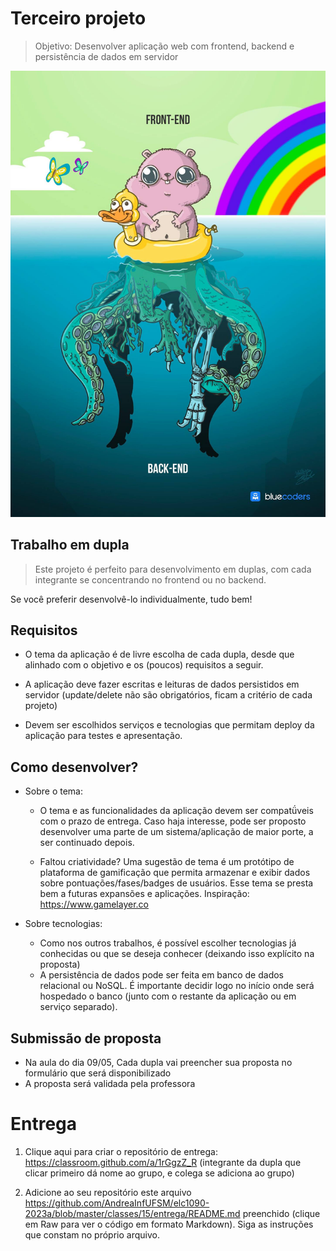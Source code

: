 <!--
author:   Andrea Charão

email:    andrea@inf.ufsm.br

version:  0.0.1

language: PT-BR

narrator: Brazilian Portuguese Female

comment:  Material de apoio para a disciplina
          ELC1090 - Desenvolvimento de Software para Web
          da Universidade Federal de Santa Maria

translation: English  translations/English.md
-->

<!--
liascript-devserver --input README.md --port 3001 --live
https://liascript.github.io/course/?https://raw.githubusercontent.com/AndreaInfUFSM/elc1090-2023a/master/classes/15/README.md
-->


# Terceiro projeto



> Objetivo: Desenvolver aplicação web com frontend, backend e persistência de dados em servidor

![](img/frontend-backend.jpg)

## Trabalho em dupla

> Este projeto é perfeito para desenvolvimento em duplas, com cada integrante se concentrando no frontend ou no backend.

Se você preferir desenvolvê-lo individualmente, tudo bem!

## Requisitos


- O tema da aplicação é de livre escolha de cada dupla, desde que alinhado com o objetivo e os (poucos) requisitos a seguir.

- A aplicação deve fazer escritas e leituras de dados persistidos em servidor (update/delete não são obrigatórios, ficam a critério de cada projeto)

- Devem ser escolhidos serviços e tecnologias que permitam deploy da aplicação para testes e apresentação.




## Como desenvolver?

- Sobre o tema:

  - O tema e as funcionalidades da aplicação devem ser compatǘveis com o prazo de entrega. Caso haja interesse, pode ser proposto desenvolver uma parte de um sistema/aplicação de maior porte, a ser continuado depois.

  - Faltou criatividade? Uma sugestão de tema é um protótipo de plataforma de gamificação que permita armazenar e exibir dados sobre pontuações/fases/badges de usuários. Esse tema se presta bem a futuras expansões e aplicações. Inspiração: https://www.gamelayer.co 
  

- Sobre tecnologias:

  - Como nos outros trabalhos, é possível escolher tecnologias já conhecidas ou que se deseja conhecer (deixando isso explícito na proposta)
  - A persistência de dados pode ser feita em banco de dados relacional ou NoSQL. É importante decidir logo no início onde será hospedado o banco (junto com o restante da aplicação ou em serviço separado).



## Submissão de proposta

- Na aula do dia 09/05, Cada dupla vai preencher sua proposta no formulário que será disponibilizado
- A proposta será validada pela professora



# Entrega


1. Clique aqui para criar o repositório de entrega: https://classroom.github.com/a/1rGgzZ_R (integrante da dupla que clicar primeiro dá nome ao grupo, e colega se adiciona ao grupo)


2. Adicione ao seu repositório este arquivo https://github.com/AndreaInfUFSM/elc1090-2023a/blob/master/classes/15/entrega/README.md preenchido (clique em Raw para ver o código em formato Markdown). Siga as instruções que constam no próprio arquivo.

